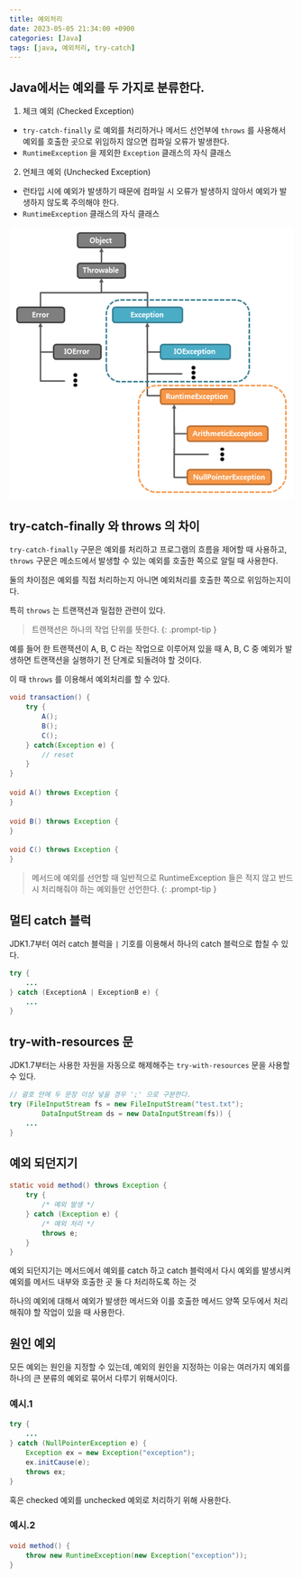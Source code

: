 ```yaml
---
title: 예외처리
date: 2023-05-05 21:34:00 +0900
categories: [Java]
tags: [java, 예외처리, try-catch]
---
```


## **Java에서는 예외를 두 가지로 분류한다.**

1. 체크 예외 (Checked Exception)
- `try-catch-finally` 로 예외를 처리하거나 메서드 선언부에 `throws` 를 사용해서 예외를 호출한 곳으로 위임하지 않으면 컴파일 오류가 발생한다.
- `RuntimeException` 을 제외한 `Exception` 클래스의 자식 클래스

2. 언체크 예외 (Unchecked Exception)
- 런타입 시에 예외가 발생하기 때문에 컴파일 시 오류가 발생하지 않아서 예외가 발생하지 않도록 주의해야 한다.
- `RuntimeException` 클래스의 자식 클래스

![예외처리 클래스의 상속관계](/assets/img/posts/java/1/1.png)

## **try-catch-finally 와 throws 의 차이**

`try-catch-finally` 구문은 예외를 처리하고 프로그램의 흐름을 제어할 때 사용하고, `throws` 구문은 메소드에서 발생할 수 있는 예외를 호출한 쪽으로 알릴 때 사용한다.

둘의 차이점은 예외를 직접 처리하는지 아니면 예외처리를 호출한 쪽으로 위임하는지이다.

특히 `throws` 는 트랜잭션과 밀접한 관련이 있다.

> 트랜잭션은 하나의 작업 단위를 뜻한다.
{: .prompt-tip }

예를 들어 한 트랜잭션이 A, B, C 라는 작업으로 이루어져 있을 때 A, B, C 중 예외가 발생하면 트랜잭션을 실행하기 전 단계로 되돌려야 할 것이다.

이 때 `throws` 를 이용해서 예외처리를 할 수 있다.

```java
void transaction() {
    try {
        A();
        B();
        C();
    } catch(Exception e) {
        // reset
    }
}

void A() throws Exception {
}

void B() throws Exception {
}

void C() throws Exception {
}
```

> 메서드에 예외를 선언할 때 일반적으로 RuntimeException 들은 적지 않고 반드시 처리해줘야 하는 예외들만 선언한다.
{: .prompt-tip }

## **멀티 catch 블럭**

JDK1.7부터 여러 catch 블럭을 `|` 기호를 이용해서 하나의 catch 블럭으로 합칠 수 있다.

```java
try {
    ...
} catch (ExceptionA | ExceptionB e) {
    ...
}
```

## **try-with-resources 문**

JDK1.7부터는 사용한 자원을 자동으로 해제해주는 `try-with-resources` 문을 사용할 수 있다.

```java
// 괄호 안에 두 문장 이상 넣을 경우 ';' 으로 구분한다.
try (FileInputStream fs = new FileInputStream("test.txt");
        DataInputStream ds = new DataInputStream(fs)) {
    ...
}
```

## **예외 되던지기**

```java
static void method() throws Exception {
    try {
        /* 예외 발생 */
    } catch (Exception e) {
        /* 예외 처리 */
        throws e;
    }
}
```

예외 되던지기는 메서드에서 예외를 catch 하고 catch 블럭에서 다시 예외를 발생시켜 예외를 메서드 내부와 호출한 곳 둘 다 처리하도록 하는 것

하나의 예외에 대해서 예외가 발생한 메서드와 이를 호출한 메서드 양쪽 모두에서 처리해줘야 할 작업이 있을 때 사용한다.

## **원인 예외**

모든 예외는 원인을 지정할 수 있는데, 예외의 원인을 지정하는 이유는 여러가지 예외를 하나의 큰 분류의 예외로 묶어서 다루기 위해서이다.

### 예시.1

```java
try {
	...
} catch (NullPointerException e) {
	Exception ex = new Exception("exception");
	ex.initCause(e);
	throws ex;
}
```

혹은 checked 예외를 unchecked 예외로 처리하기 위해 사용한다.

### 예시.2

```java
void method() {
	throw new RuntimeException(new Exception("exception"));
}
```
